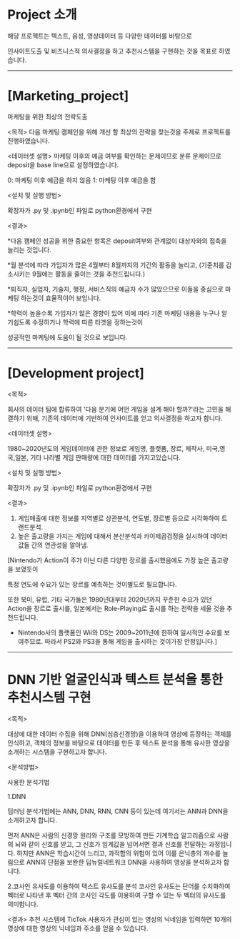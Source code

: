 # Project 소개

해당 프로젝트는 텍스트, 음성, 영상데이터 등 다양한 데이터를 바탕으로

인사이트도출 및 비즈니스적 의사결정을 하고 추천시스템을 구현하는 것을 목표로 하였습니다.

----------------------------------------------------------------------------------------------------------------------------------------------

# [Marketing_project] 
 마케팅을 위한 최상의 전략도출

<목적>
다음 마케팅 캠페인을 위해 개선 할 최상의 전략을 찾는것을 주제로 프로젝트를 진행하였습니다.


<데이터셋 설명>
마케팅 이후의 예금 여부를 확인하는 문제이므로 분류 문제이므로 deposit을 base line으로 설정하였습니다.

0: 마케팅 이후 예금을 하지 않음
1: 마케팅 이후 예금을 함

<설치 및 실행 방법>

확장자가 .py 및 .ipynb인 파일로 python환경에서 구현


<결과>

*다음 캠페인 성공을 위한 중요한 항목은 deposit여부와 관계없이 대상자와의 접촉을 늘리는 것입니다.

*월 분석에 따라 가입자가 많은 4월부터 8월까지의 기간의 활동을 늘리고, (기준치를 감소시키는 9월에는 활동을 줄이는 것을 추천드립니다.)

*퇴직자, 실업자, 기술자, 행정, 서비스직의 예금자 수가 많았으므로 이들을 중심으로 마케팅 하는것이 효율적이어 보입니다.

*학력이 높을수록 가입자가 많은 경향이 있어 이에 따라 기존 마케팅 내용을 누구나 알기쉽도록 수정하거나 학력에 따른 타겟을 정하는것이

성공적인 마케팅에 도움이 될 것으로 보입니다.


----------------------------------------------------------------------------------------------------------------------------------------------


# [Development project]


<목적>

회사의 데이터 팀에 합류하여 '다음 분기에 어떤 게임을 설계 해야 할까?'라는 고민을 해결하기 위해, 기존의 데이터에 기반하여 인사이트를 얻고 의사결정을 하고자 합니다.


<데이터셋 설명>

1980~2020년도의 게임데이터에 관한 정보로 게임명, 플랫폼, 장르, 제작사, 미국,영국,일본, 기타 나라별 게임 판매량에 대한 데이터를 가지고있습니다.

<설치 및 실행 방법>

확장자가 .py 및 .ipynb인 파일로 python환경에서 구현

<결과>

1. 게임매출에 대한 정보를 지역별로 상관분석, 연도별, 장르별 등으로 시각화하여 트랜드분석.
2. 높은 출고량을 가지는 게임에 대해서 분산분석과 카이제곱검정을 실시하여 데이터 값들 간의 연관성을 알아냄.

[Nintendo가 Action이 주가 아닌 다른 다양한 장르를 출시했음에도 가장 높은 출고량을 보였듯이

특정 연도에 수요가 있는 장르를 예측하는 것이별도로 필요합니다.

또한 북미, 유럽, 기타 국가들은 1980년대부터 2020년까지 꾸준한 수요가 있던 Action을 장르로 출시를,
일본에서는 Role-Playing로 출시를 하는 전략을 세울 것을 추천드립니다.

+ Nintendo사의 플랫폼인 Wii와 DS는 2009~2011년에 한하여 일시적인 수요를 보여주므로.
따라서 PS2와 PS3을 통해 게임을 출시하는 것이가장 안정입니다.]


----------------------------------------------------------------------------------------------------------------------------------------------
# DNN 기반 얼굴인식과 텍스트 분석을 통한 추천시스템 구현


<목적>

대상에 대한 데이터 수집을 위해 DNN(심층신경망)을 이용하여 영상에 등장하는 객체를 인식하고,
객체의 정보를 바탕으로 데이터를 만든 후 텍스트 분석을 통해 유사한 영상을 소개하는 시스템을 구현하고자 합니다.


<분석방법>

사용한 분석기법


1.DNN

딥러닝 분석기법에는 ANN, DNN, RNN, CNN 등이 있는데 여기서는 ANN과 DNN을 소개하고자 합니다.

먼저 ANN은 사람의 신경망 원리와 구조를 모방하여 만든 기계학습 알고리즘으로 사람의 뇌와 같이 신호를 받고, 그 신호가 임계값을 넘어서면 결과 신호를 전달하는 과정입니다. 하지만 ANN은 학습시간이 느리고, 과적합의 위험이 있어 이를 은닉층의 개수를 늘림으로 ANN의 단점을 보완한 딥뉴럴네트워크 DNN을 사용하여 영상을 분석하고자 합니다.



2.코사인 유사도를 이용하여 텍스트 유사도를 분석
코사인 유사도는 단어를 수치화하여 벡터로 나타낸 후 벡터 간의 코사인 각도를 이용하여 구할 수 있는 두 벡터의 유사도를 의미합니다.


<결과>
추천 시스템에 TicTok 사용자가 관심이 있는 영상의 닉네임을 입력하면 10개의 영상에 대한 영상의 닉네임과 주소를 얻을 수 있습니다. 
